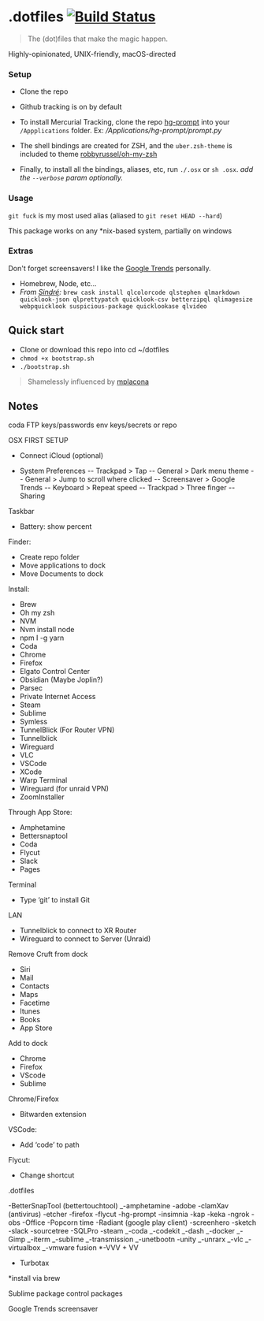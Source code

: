 .dotfiles
[![Build Status](https://travis-ci.org/lacymorrow/dotfiles.svg?branch=master)](https://travis-ci.org/lacymorrow/dotfiles)
========

> The (dot)files that make the magic happen.

Highly-opinionated, UNIX-friendly, macOS-directed

### Setup

- Clone the repo

- Github tracking is on by default

- To install Mercurial Tracking, clone the repo [hg-prompt](https://bitbucket.org/sjl/hg-prompt/) into your `/Appplications` folder. Ex: _/Applications/hg-prompt/prompt.py_

- The shell bindings are created for ZSH, and the `uber.zsh-theme` is included to theme [robbyrussel/oh-my-zsh](https://github.com/robbyrussell/oh-my-zsh)

- Finally, to install all the bindings, aliases, etc, run `./.osx` or `sh .osx`. _add the `--verbose` param optionally._

### Usage

`git fuck` is my most used alias (aliased to `git reset HEAD --hard`)

This package works on any \*nix-based system, partially on windows

### Extras

Don't forget screensavers! I like the [Google Trends](https://www.google.com/trends/hottrends/visualize) personally.

- Homebrew, Node, etc...
- _From [Sindré](https://github.com/sindresorhus/quick-look-plugins):_ `brew cask install qlcolorcode qlstephen qlmarkdown quicklook-json qlprettypatch quicklook-csv betterzipql qlimagesize webpquicklook suspicious-package quicklookase qlvideo`

## Quick start

- Clone or download this repo into cd ~/dotfiles
- `chmod +x bootstrap.sh`
- `./bootstrap.sh`

> Shamelessly influenced by [mplacona](https://github.com/mplacona/dotfiles)

## Notes

coda FTP keys/passwords
env keys/secrets or repo

OSX FIRST SETUP

- Connect iCloud (optional)

- System Preferences
  -- Trackpad > Tap
  -- General > Dark menu theme
  -- General > Jump to scroll where clicked
  -- Screensaver > Google Trends
  -- Keyboard > Repeat speed
  -- Trackpad > Three finger
  -- Sharing

Taskbar

- Battery: show percent

Finder:

- Create repo folder
- Move applications to dock
- Move Documents to dock

Install:

- Brew
- Oh my zsh
- NVM
- Nvm install node
- npm I -g yarn
- Coda
- Chrome
- Firefox
- Elgato Control Center
- Obsidian (Maybe Joplin?)
- Parsec
- Private Internet Access
- Steam
- Sublime
- Symless
- TunnelBlick (For Router VPN)
- Tunnelblick
- Wireguard
- VLC
- VSCode
- XCode
- Warp Terminal
- Wireguard (for unraid VPN)
- ZoomInstaller

Through App Store:

- Amphetamine
- Bettersnaptool
- Coda
- Flycut
- Slack
- Pages

Terminal

- Type ‘git’ to install Git

LAN

- Tunnelblick to connect to XR Router
- Wireguard to connect to Server (Unraid)

Remove Cruft from dock

- Siri
- Mail
- Contacts
- Maps
- Facetime
- Itunes
- Books
- App Store

Add to dock

- Chrome
- Firefox
- VScode
- Sublime

Chrome/Firefox

- Bitwarden extension

VSCode:

- Add ‘code’ to path

Flycut:

- Change shortcut

.dotfiles

-BetterSnapTool (bettertouchtool)
_-amphetamine
-adobe
-clamXav (antivirus)
-etcher
-firefox
-flycut
-hg-prompt
-insimnia
-kap
-keka
-ngrok
-obs
-Office
-Popcorn time
-Radiant (google play client)
-screenhero
-sketch
-slack
-sourcetree
-SQLPro
-steam
_-coda
_-codekit
_-dash
_-docker
_-Gimp
_-iterm
_-sublime
_-transmission
_-unetbootn
-unity
_-unrarx
_-vlc
_-virtualbox
_-vmware fusion
\*-VVV + VV

- Turbotax

\*install via brew

Sublime package control packages

Google Trends screensaver
